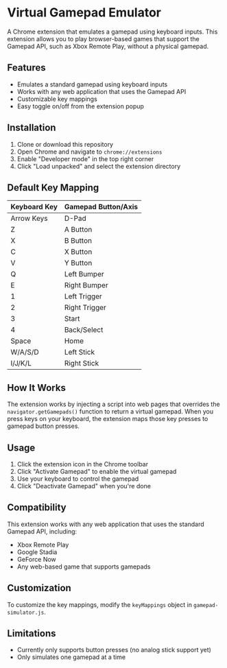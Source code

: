 # Virtual Gamepad Emulator

A Chrome extension that emulates a gamepad using keyboard inputs. This extension allows you to play browser-based games that support the Gamepad API, such as Xbox Remote Play, without a physical gamepad.

## Features

- Emulates a standard gamepad using keyboard inputs
- Works with any web application that uses the Gamepad API
- Customizable key mappings
- Easy toggle on/off from the extension popup

## Installation

1. Clone or download this repository
2. Open Chrome and navigate to `chrome://extensions`
3. Enable "Developer mode" in the top right corner
4. Click "Load unpacked" and select the extension directory

## Default Key Mapping

| Keyboard Key | Gamepad Button/Axis |
|-------------|----------------|
| Arrow Keys  | D-Pad          |
| Z           | A Button       |
| X           | B Button       |
| C           | X Button       |
| V           | Y Button       |
| Q           | Left Bumper    |
| E           | Right Bumper   |
| 1           | Left Trigger   |
| 2           | Right Trigger  |
| 3           | Start          |
| 4           | Back/Select    |
| Space       | Home           |
| W/A/S/D     | Left Stick     |
| I/J/K/L     | Right Stick    |

## How It Works

The extension works by injecting a script into web pages that overrides the `navigator.getGamepads()` function to return a virtual gamepad. When you press keys on your keyboard, the extension maps those key presses to gamepad button presses.

## Usage

1. Click the extension icon in the Chrome toolbar
2. Click "Activate Gamepad" to enable the virtual gamepad
3. Use your keyboard to control the gamepad
4. Click "Deactivate Gamepad" when you're done

## Compatibility

This extension works with any web application that uses the standard Gamepad API, including:

- Xbox Remote Play
- Google Stadia
- GeForce Now
- Any web-based game that supports gamepads

## Customization

To customize the key mappings, modify the `keyMappings` object in `gamepad-simulator.js`.

## Limitations

- Currently only supports button presses (no analog stick support yet)
- Only simulates one gamepad at a time
